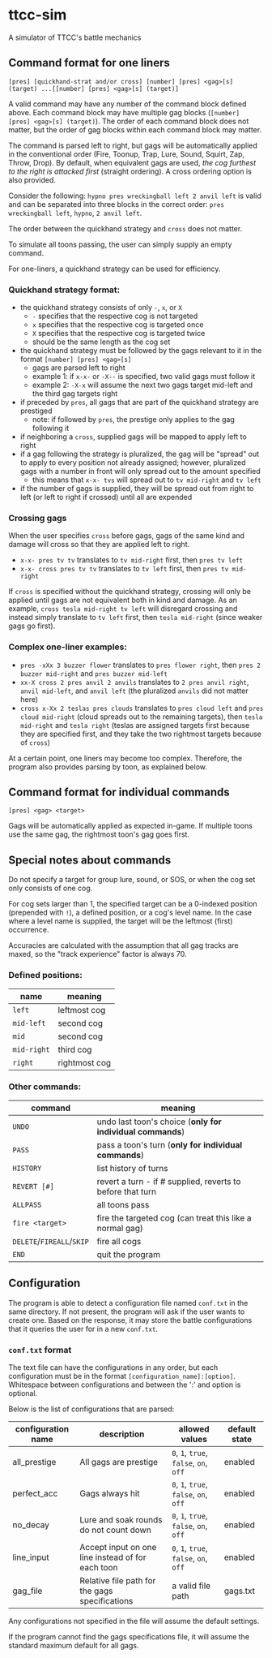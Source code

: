 # ttcc-sim
A simulator of TTCC's battle mechanics

## Command format for one liners
`[pres] [quickhand-strat and/or cross] [number] [pres] <gag>[s] (target) ...[[number] [pres] <gag>[s] (target)]`

A valid command may have any number of the command block defined above. Each command block may have multiple gag blocks (`[number] [pres] <gag>[s] (target)`). The order of each command block does not matter, but the order of gag blocks within each command block may matter.

The command is parsed left to right, but gags will be automatically applied in the conventional order (Fire, Toonup, Trap, Lure, Sound, Squirt, Zap, Throw, Drop). By default, when equivalent gags are used, *the cog furthest to the right is attacked first* (straight ordering). A cross ordering option is also provided.

Consider the following: `hypno pres wreckingball left 2 anvil left` is valid and can be separated into three blocks in the correct order: `pres wreckingball left`, `hypno`, `2 anvil left`.

The order between the quickhand strategy and `cross` does not matter.

To simulate all toons passing, the user can simply supply an empty command.

For one-liners, a quickhand strategy can be used for efficiency.

### Quickhand strategy format:
* the quickhand strategy consists of only `-`, `x`, or `X`
    * `-` specifies that the respective cog is not targeted
    * `x` specifies that the respective cog is targeted once
    * `X` specifies that the respective cog is targeted twice
    * should be the same length as the cog set
* the quickhand strategy must be followed by the gags relevant to it in the format `[number] [pres] <gag>[s]`
    * gags are parsed left to right
    * example 1: if `x-x-` or `-X--` is specified, two valid gags must follow it
    * example 2: `-X-x` will assume the next two gags target mid-left and the third gag targets right
* if preceded by `pres`, all gags that are part of the quickhand strategy are prestiged
    * note: if followed by `pres`, the prestige only applies to the gag following it
* if neighboring a `cross`, supplied gags will be mapped to apply left to right
* if a gag following the strategy is pluralized, the gag will be "spread" out to apply to every position not already assigned; however, pluralized gags with a number in front will only spread out to the amount specified
    * this means that `x-x- tvs` will spread out to `tv mid-right` and `tv left`
* if the number of gags is supplied, they will be spread out from right to left (or left to right if crossed) until all are expended

### Crossing gags
When the user specifies `cross` before gags, gags of the same kind and damage will cross so that they are applied left to right.
* `x-x- pres tv tv` translates to `tv mid-right` first, then `pres tv left`
* `x-x- cross pres tv tv` translates to `tv left` first, then `pres tv mid-right`

If `cross` is specified without the quickhand strategy, crossing will only be applied until gags are not equivalent both in kind and damage. As an example, `cross tesla mid-right tv left` will disregard crossing and instead simply translate to `tv left` first, then `tesla mid-right` (since weaker gags go first).

### Complex one-liner examples:
* `pres -xXx 3 buzzer flower` translates to `pres flower right`, then `pres 2 buzzer mid-right` and `pres buzzer mid-left`
* `xx-X cross 2 pres anvil 2 anvils` translates to `2 pres anvil right`, `anvil mid-left`, and `anvil left` (the pluralized `anvils` did not matter here)
* `cross x-Xx 2 teslas pres clouds` translates to `pres cloud left` and `pres cloud mid-right` (cloud spreads out to the remaining targets), then `tesla mid-right` and `tesla right` (teslas are assigned targets first because they are specified first, and they take the two rightmost targets because of `cross`)

At a certain point, one liners may become too complex. Therefore, the program also provides parsing by toon, as explained below.

## Command format for individual commands
`[pres] <gag> <target>`

Gags will be automatically applied as expected in-game. If multiple toons use the same gag, the rightmost toon's gag goes first.

## Special notes about commands

Do not specify a target for group lure, sound, or SOS, or when the cog set only consists of one cog.

For cog sets larger than 1, the specified target can be a 0-indexed position (prepended with `!`), a defined position, or a cog's level name. In the case where a level name is supplied, the target will be the leftmost (first) occurrence.

Accuracies are calculated with the assumption that all gag tracks are maxed, so the "track experience" factor is always 70.

### Defined positions:
| name        | meaning       |
|-------------|---------------|
| `left`      | leftmost cog  |
| `mid-left`  | second cog    |
| `mid`       | second cog    |
| `mid-right` | third cog     |
| `right`     | rightmost cog |

### Other commands:
| command                   | meaning                                                    |
|---------------------------|------------------------------------------------------------|
| `UNDO`                    | undo last toon's choice (**only for individual commands**) |
| `PASS`                    | pass a toon's turn (**only for individual commands**)      |
| `HISTORY`                 | list history of turns                                      |
| `REVERT [#]`              | revert a turn - if # supplied, reverts to before that turn |
| `ALLPASS`                 | all toons pass                                             |
| `fire <target>`           | fire the targeted cog (can treat this like a normal gag)   |
| `DELETE`/`FIREALL`/`SKIP` | fire all cogs                                              |
| `END`                     | quit the program                                           |

## Configuration
The program is able to detect a configuration file named `conf.txt` in the same directory. If not present, the program will ask if the user wants to create one. Based on the response, it may store the battle configurations that it queries the user for in a new `conf.txt`.

### `conf.txt` format
The text file can have the configurations in any order, but each configuration must be in the format `[configuration_name]:[option]`. Whitespace between configurations and between the ':' and option is optional.

Below is the list of configurations that are parsed:

| configuration name | description                                       | allowed values                         | default state |
|--------------------|---------------------------------------------------|----------------------------------------|---------------|
| all_prestige       | All gags are prestige                             | `0`, `1`, `true`, `false`, `on`, `off` | enabled       |
| perfect_acc        | Gags always hit                                   | `0`, `1`, `true`, `false`, `on`, `off` | enabled       |
| no_decay           | Lure and soak rounds do not count down            | `0`, `1`, `true`, `false`, `on`, `off` | enabled       |
| line_input         | Accept input on one line instead of for each toon | `0`, `1`, `true`, `false`, `on`, `off` | enabled       |
| gag_file           | Relative file path for the gags specifications    | a valid file path                      | gags.txt      |

Any configurations not specified in the file will assume the default settings.

If the program cannot find the gags specifications file, it will assume the standard maximum default for all gags.
